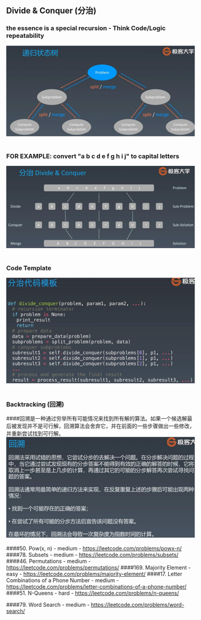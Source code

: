 ## Divide & Conquer (分治)
### the essence is a special recursion - Think Code/Logic repeatability
![Image of divide&conquer](imgs/divide&conquer.jpg)
<br></br>
### FOR EXAMPLE: convert "a b c d e f g h i j" to capital letters
![Image of divide&conquer_1](imgs/divide&conquer_1.jpg)
<br></br>
### Code Template
![Image of divide&conquer_2](imgs/divide&conquer_2.jpg)
<br></br>
### Backtracking (回溯)
####回溯是一种通过穷举所有可能情况来找到所有解的算法。如果一个候选解最后被发现并不是可行解，回溯算法会舍弃它，并在前面的一些步骤做出一些修改，并重新尝试找到可行解。
![Image of backtracking](imgs/backtracking.jpg)
<br></br>
####50. Pow(x, n) - medium - https://leetcode.com/problems/powx-n/
####78. Subsets - medium - https://leetcode.com/problems/subsets/
####46. Permutations - medium - https://leetcode.com/problems/permutations/
####169. Majority Element - easy - https://leetcode.com/problems/majority-element/
####17. Letter Combinations of a Phone Number - medium - https://leetcode.com/problems/letter-combinations-of-a-phone-number/
####51. N-Queens - hard - https://leetcode.com/problems/n-queens/

####79. Word Search - medium - https://leetcode.com/problems/word-search/